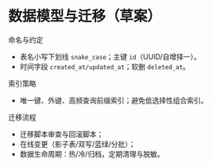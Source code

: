 ﻿# 数据模型与迁移（草案）

命名与约定
- 表名小写下划线 `snake_case`；主键 `id`（UUID/自增择一）。
- 时间字段 `created_at/updated_at`；软删 `deleted_at`。

索引策略
- 唯一键、外键、高频查询前缀索引；避免低选择性组合索引。

迁移流程
- 迁移脚本审查与回滚脚本；
- 在线变更（影子表/双写/蓝绿/分批）；
- 数据生命周期：热/冷/归档，定期清理与脱敏。
